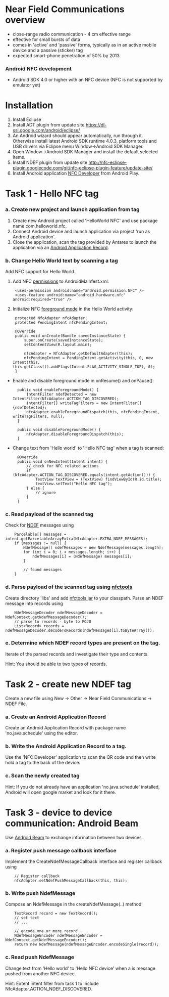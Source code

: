 Near Field Communications overview
==================================
* close-range radio communication - 4 cm effective range
* effective for small bursts of data
* comes in 'active' and 'passive' forms, typically as in an active mobile device and a passive (sticker) tag  
* expected smart-phone penetration of 50% by 2013

### Android NFC development
* Android SDK 4.0 or higher with an NFC device (NFC is not supported by emulator yet) 

Installation
============
1. Install Eclipse
2. Install ADT plugin from update site https://dl-ssl.google.com/android/eclipse/
3. An Android wizard should appear automatically, run through it. Otherwise install latest Android SDK runtime 4.0.3, platform tools and USB drivers via Eclipse menu Window->Android SDK Manager.
4. Open Window->Android SDK Manager and install the default selected items.
5. Install NDEF plugin from update site http://nfc-eclipse-plugin.googlecode.com/git/nfc-eclipse-plugin-feature/update-site/ 
6. Install Android application [NFC Developer](https://play.google.com/store/apps/details?id=com.antares.nfc) from Android Play.

Task 1 - Hello NFC tag
======================

### a. Create new project and launch application from tag
1. Create new Android project called 'HelloWorld NFC' and use package name com.helloworld.nfc.
2. Connect Android device and launch application via project 'run as Android application'.
3. Close the application, scan the tag provided by Antares to launch the application via an [Android Application Record](http://developer.android.com/guide/topics/nfc/nfc.html#aar).

### b. Change Hello World text by scanning a tag
Add NFC support for Hello World.

1. Add NFC [permissions](http://developer.android.com/guide/topics/nfc/nfc.html#manifest) to AndroidMainfest.xml:

        <uses-permission android:name="android.permission.NFC" />
	    <uses-feature android:name="android.hardware.nfc" android:required="true" />

2. Initialize NFC [foreground mode](http://developer.android.com/guide/topics/nfc/advanced-nfc.html#foreground-dispatch) in the Hello World activity:

    	protected NfcAdapter nfcAdapter;
        protected PendingIntent nfcPendingIntent;
        
		@Override
    	public void onCreate(Bundle savedInstanceState) {
        	super.onCreate(savedInstanceState);
        	setContentView(R.layout.main);
            
        	nfcAdapter = NfcAdapter.getDefaultAdapter(this);
        	nfcPendingIntent = PendingIntent.getActivity(this, 0, new Intent(this, this.getClass()).addFlags(Intent.FLAG_ACTIVITY_SINGLE_TOP), 0);
    	}
	
* Enable and disable foreground mode in onResume() and onPause():

		public void enableForegroundMode() {
        	IntentFilter ndefDetected = new IntentFilter(NfcAdapter.ACTION_TAG_DISCOVERED);
        	IntentFilter[] writeTagFilters = new IntentFilter[] {ndefDetected};
        	nfcAdapter.enableForegroundDispatch(this, nfcPendingIntent, writeTagFilters, null);
    	}
	
		public void disableForegroundMode() {
			nfcAdapter.disableForegroundDispatch(this);
		}

* Change text from 'Hello world' to 'Hello NFC tag' when a tag is scanned:

    	@Override
    	public void onNewIntent(Intent intent) {
			// check for NFC related actions
        	if (NfcAdapter.ACTION_TAG_DISCOVERED.equals(intent.getAction())) {
        		TextView textView = (TextView) findViewById(R.id.title);
        		textView.setText("Hello NFC tag");
        	} else {
        		// ignore
        	}
    	}
	
### c. Read payload of the scanned tag
Check for [NDEF](http://developer.android.com/guide/topics/nfc/nfc.html) messages using 

		Parcelable[] messages = intent.getParcelableArrayExtra(NfcAdapter.EXTRA_NDEF_MESSAGES);
		if (messages != null) {
			NdefMessage[] ndefMessages = new NdefMessage[messages.length];
		   	for (int i = 0; i < messages.length; i++) {
		   	    ndefMessages[i] = (NdefMessage) messages[i];
		   	}
		
			// found messages
		}


### d. Parse payload of the scanned tag using [nfctools](https://github.com/grundid/nfctools/tree/master/nfctools-ndef/src/main/java/org/nfctools/ndef)
Create directory 'libs' and add [nfctools.jar](http://nfc-eclipse-plugin.googlecode.com/git/Android%20NFC/libs/nfctools.jar) to your classpath.
Parse an NDEF message into records using

		NdefMessageDecoder ndefMessageDecoder = NdefContext.getNdefMessageDecoder();
		// parse to records - byte to POJO
		List<Record> records = ndefMessageDecoder.decodeToRecords(ndefMessages[i].toByteArray());

### e. Determine which NDEF record types are present on the tag.
Iterate of the parsed records and investigate their type and contents.

Hint: You should be able to two types of records.

Task 2 - create new NDEF tag
============================
Create a new file using New -> Other -> Near Field Communications -> NDEF File.

### a. Create an Android Application Record
Create an Android Application Record with package name 'no.java.schedule' using the editor.

### b. Write the Android Application Record to a tag.
Use the 'NFC Developer' application to scan the QR code and then write hold a tag to the back of the device.

### c. Scan the newly created tag

Hint: If you do not already have an application 'no.java.schedule' installed, Android will open google market and look for it there.

Task 3 - device to device communication: Android Beam
=====================================================
Use [Android Beam](http://developer.android.com/guide/topics/nfc/nfc.html#p2p) to exchange information between two devices.

### a. Register push message callback interface 
Implement the CreateNdefMessageCallback interface and register callback using 

        // Register callback
        nfcAdapter.setNdefPushMessageCallback(this, this);

### b. Write push NdefMessage  
Compose an NdefMessage in the createNdefMessage(..) method:

        TextRecord record = new TextRecord();
		// set text
		// ...
				
		// encode one or more record	
        NdefMessageEncoder ndefMessageEncoder = NdefContext.getNdefMessageEncoder();
		return new NdefMessage(ndefMessageEncoder.encodeSingle(record));

### c. Read push NdefMessage
Change text from 'Hello world' to 'Hello NFC device' when a is message pushed from another NFC device.

Hint: Extent intent filter from task 1 to include NfcAdapter.ACTION_NDEF_DISCOVERED.